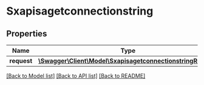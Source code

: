 # Sxapisagetconnectionstring

## Properties
Name | Type | Description | Notes
------------ | ------------- | ------------- | -------------
**request** | [**\Swagger\Client\Model\SxapisagetconnectionstringRequest**](SxapisagetconnectionstringRequest.md) |  | [optional] 

[[Back to Model list]](../README.md#documentation-for-models) [[Back to API list]](../README.md#documentation-for-api-endpoints) [[Back to README]](../README.md)


